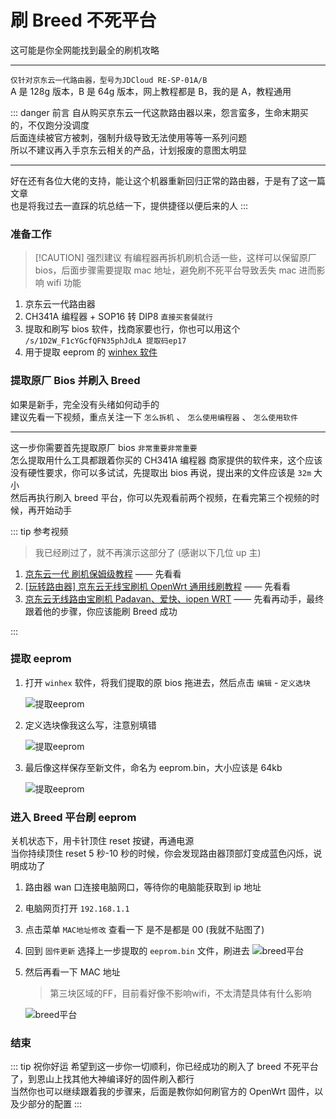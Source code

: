 # 刷 Breed 不死平台

这可能是你全网能找到最全的刷机攻略

<hr>

`仅针对京东云一代路由器，型号为JDCloud RE-SP-01A/B` <br>
A 是 128g 版本，B 是 64g 版本，网上教程都是 B，我的是 A，教程通用

::: danger 前言
自从购买京东云一代这款路由器以来，怨言蛮多，生命末期买的，不仅跑分没调度<br>
后面连续被官方被刺，强制升级导致无法使用等等一系列问题<br>
所以不建议再入手京东云相关的产品，计划报废的意图太明显<br>

<hr>

好在还有各位大佬的支持，能让这个机器重新回归正常的路由器，于是有了这一篇文章<br>
也是将我过去一直踩的坑总结一下，提供捷径以便后来的人
:::

### 准备工作

> [!CAUTION] 强烈建议
> 有编程器再拆机刷机合适一些，这样可以保留原厂 bios，后面步骤需要提取 mac 地址，避免刷不死平台导致丢失 mac 进而影响 wifi 功能

1. 京东云一代路由器
2. CH341A 编程器 + SOP16 转 DIP8 `直接买套餐就行`
3. 提取和刷写 bios 软件，找商家要也行，你也可以用这个 `/s/1D2W_F1cYGcfQFN35phJdLA 提取码ep17`
4. 用于提取 eeprom 的 [winhex 软件](https://www.ghxi.com/winhex.html)

### 提取原厂 Bios 并刷入 Breed

如果是新手，完全没有头绪如何动手的<br>
建议先看一下视频，重点关注一下 `怎么拆机` 、 `怎么使用编程器` 、 `怎么使用软件`<br>

<hr>

这一步你需要首先提取原厂 bios `非常重要非常重要`<br>
怎么提取用什么工具都跟着你买的 CH341A 编程器 商家提供的软件来，这个应该没有硬性要求，你可以多试试，先提取出 bios 再说，提出来的文件应该是 `32m` 大小<br>
然后再执行刷入 breed 平台，你可以先观看前两个视频，在看完第三个视频的时候，再开始动手

::: tip 参考视频

> 我已经刷过了，就不再演示这部分了 (感谢以下几位 up 主)

1. [京东云一代 刷机保姆级教程](https://www.bilibili.com/video/BV17D421W77g/?spm_id_from=333.337.search-card.all.click) —— 先看看
2. [[玩转路由器] 京东云无线宝刷机 OpenWrt 通用线刷教程](https://www.bilibili.com/video/BV12G411h716/?vd_source=e36103031144dca10ac67f24e861ac18) —— 先看看
3. [京东云无线路由宝刷机 Padavan、爱快、iopen WRT](https://www.bilibili.com/video/BV13m411U74b/?vd_source=e36103031144dca10ac67f24e861ac18) —— 先看再动手，最终跟着他的步骤，你应该能刷 Breed 成功

:::

### 提取 eeprom

1. 打开 `winhex` 软件，将我们提取的原 bios 拖进去，然后点击 `编辑` - `定义选块`

   ![提取eeprom](/JDC刷机/01/提取eeprom-1.png)

2. 定义选块像我这么写，注意别填错

   ![提取eeprom](/JDC刷机/01/提取eeprom-2.png)

3. 最后像这样保存至新文件，命名为 eeprom.bin，大小应该是 64kb

   ![提取eeprom](/JDC刷机/01/提取eeprom-3.png)

### 进入 Breed 平台刷 eeprom

关机状态下，用卡针顶住 reset 按键，再通电源<br>
当你持续顶住 reset 5 秒-10 秒的时候，你会发现路由器顶部灯变成蓝色闪烁，说明成功了

1. 路由器 wan 口连接电脑网口，等待你的电脑能获取到 ip 地址
2. 电脑网页打开 `192.168.1.1`
3. 点击菜单 `MAC地址修改` 查看一下 是不是都是 00 (我就不贴图了)
4. 回到 `固件更新` 选择上一步提取的 `eeprom.bin` 文件，刷进去
   ![breed平台](/JDC刷机/01/breed平台-1.png)
5. 然后再看一下 MAC 地址

   > 第三块区域的FF，目前看好像不影响wifi，不太清楚具体有什么影响

   ![breed平台](/JDC刷机/01/breed平台-2.png)

### 结束

::: tip 祝你好运
希望到这一步你一切顺利，你已经成功的刷入了 breed 不死平台了，到恩山上找其他大神编译好的固件刷入都行<br>
当然你也可以继续跟着我的步骤来，后面是教你如何刷官方的 OpenWrt 固件，以及少部分的配置
:::
